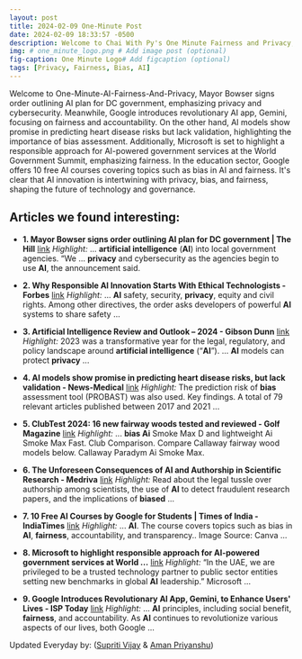 ```yaml
---
layout: post
title: 2024-02-09 One-Minute Post
date: 2024-02-09 18:33:57 -0500
description: Welcome to Chai With Py's One Minute Fairness and Privacy, which aims to provide you the current happenings in the world of Fairness, Privacy, and AI.
img: # one_minute_logo.png # Add image post (optional)
fig-caption: One Minute Logo# Add figcaption (optional)
tags: [Privacy, Fairness, Bias, AI]
---
```


Welcome to One-Minute-AI-Fairness-And-Privacy, Mayor Bowser signs order outlining AI plan for DC government, emphasizing privacy and cybersecurity. Meanwhile, Google introduces revolutionary AI app, Gemini, focusing on fairness and accountability. On the other hand, AI models show promise in predicting heart disease risks but lack validation, highlighting the importance of bias assessment. Additionally, Microsoft is set to highlight a responsible approach for AI-powered government services at the World Government Summit, emphasizing fairness. In the education sector, Google offers 10 free AI courses covering topics such as bias in AI and fairness. It's clear that AI innovation is intertwining with privacy, bias, and fairness, shaping the future of technology and governance.

## Articles we found interesting:

- **1. Mayor Bowser signs order outlining <b>AI</b> plan for DC government | The Hill** [link](https://thehill.com/policy/technology/4457401-mayor-bowser-signs-order-ai-dc-government/)
_Highlight:_ ... <b>artificial intelligence</b> (<b>AI</b>) into local government agencies. “We ... <b>privacy</b> and cybersecurity as the agencies begin to use <b>AI</b>, the announcement said.

- **2. Why Responsible <b>AI</b> Innovation Starts With Ethical Technologists - Forbes** [link](https://www.forbes.com/sites/forbestechcouncil/2024/02/09/why-responsible-ai-innovation-starts-with-ethical-technologists/)
_Highlight:_ ... <b>AI</b> safety, security, <b>privacy</b>, equity and civil rights. Among other directives, the order asks developers of powerful <b>AI</b> systems to share safety&nbsp;...

- **3. <b>Artificial Intelligence</b> Review and Outlook – 2024 - Gibson Dunn** [link](https://www.gibsondunn.com/artificial-intelligence-review-and-outlook-2024/)
_Highlight:_ 2023 was a transformative year for the legal, regulatory, and policy landscape around <b>artificial intelligence</b> (“<b>AI</b>”). ... <b>AI</b> models can protect <b>privacy</b>&nbsp;...

- **4. <b>AI</b> models show promise in predicting heart disease risks, but lack validation - News-Medical** [link](https://www.news-medical.net/news/20240208/AI-models-show-promise-in-predicting-heart-disease-risks-but-lack-validation.aspx)
_Highlight:_ The prediction risk of <b>bias</b> assessment tool (PROBAST) was also used. Key findings. A total of 79 relevant articles published between 2017 and 2021&nbsp;...

- **5. ClubTest 2024: 16 new fairway woods tested and reviewed - Golf Magazine** [link](https://golf.com/gear/fairway-woods/best-fairway-woods-2024-reviews-clubtest/)
_Highlight:_ ... <b>bias Ai</b> Smoke Max D and lightweight Ai Smoke Max Fast. Club Comparison. Compare Callaway fairway wood models below. Callaway Paradym Ai Smoke Max.

- **6. The Unforeseen Consequences of <b>AI</b> and Authorship in Scientific Research - Medriva** [link](https://medriva.com/breaking-news/the-unforeseen-consequences-of-ai-and-authorship-in-scientific-research/)
_Highlight:_ Read about the legal tussle over authorship among scientists, the use of <b>AI</b> to detect fraudulent research papers, and the implications of <b>biased</b>&nbsp;...

- **7. 10 Free <b>AI</b> Courses by Google for Students​ | Times of India - IndiaTimes** [link](https://timesofindia.indiatimes.com/education/web-stories/10-free-ai-courses-by-google-for-students/photostory/107544522.cms)
_Highlight:_ ... <b>AI</b>. The course covers topics such as bias in <b>AI</b>, <b>fairness</b>, accountability, and transparency.​. Image Source: Canva&nbsp;...

- **8. Microsoft to highlight responsible approach for <b>AI</b>-powered government services at World ...** [link](https://www.arabianbusiness.com/resources/microsoft-to-highlight-responsible-approach-for-ai-powered-government-services-at-world-government-summit-2024)
_Highlight:_ “In the UAE, we are privileged to be a trusted technology partner to public sector entities setting new benchmarks in global <b>AI</b> leadership.” Microsoft&nbsp;...

- **9. Google Introduces Revolutionary <b>AI</b> App, Gemini, to Enhance Users&#39; Lives - ISP Today** [link](https://isp.today/google-introduces-revolutionary-ai-app-gemini-to-enhance-users-lives/)
_Highlight:_ ... <b>AI</b> principles, including social benefit, <b>fairness</b>, and accountability. As <b>AI</b> continues to revolutionize various aspects of our lives, both Google&nbsp;...


Updated Everyday by: (<a href="https://supritivijay.github.io/">Supriti Vijay</a> & <a href="https://amanpriyanshu.github.io/">Aman Priyanshu</a>)
